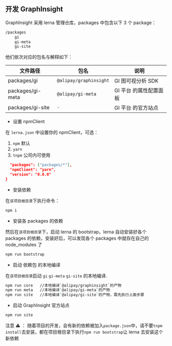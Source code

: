 ## 开发 GraphInsight

GraphInsight 采用 lerna 管理仓库，packages 中包含以下 3 个 package：

```bash
/packages
    gi
    gi-meta
    gi-site
```

他们依次对应的包名与解释如下：

| 文件路径         | 包名                   | 说明                   |
| ---------------- | ---------------------- | ---------------------- |
| packages/gi      | `@alipay/graphinsight` | GI 图可视分析 SDK      |
| packages/gi-meta | `@alipay/gi-meta`      | GI 平台 的属性配置面板 |
| packages/gi-site | `-`                    | GI 平台 的官方站点     |

- 设置 npmClient

在 `lerna.json` 中设置你的 npmClient，可选：

1. `npm` 默认
1. `yarn`
1. `tnpm` 公司内可使用

```json
  "packages": ["packages/*"],
  "npmClient": "yarn",
  "version": "0.0.0"
}
```

- 安装依赖

在`该项目根目录`下执行命令：

```bash
npm i
```

- 安装各 packages 的依赖

然后在`该项目根目录`下，启动 lerna 的 bootstrap，lerna 自动安装好各个 packages 的依赖，安装好后，可以发现各个 packages 中就存在自己的 node_modules 了

```bash
npm run bootstrap
```

- 启动 依赖包 的本地编译

在`该项目根目录`启动 `gi` `gi-meta` `gi-site` 的本地编译.

```bash
npm run core   //本地编译`@alipay/graphinsight`的产物
npm run meta   //本地编译`@alipay/gi-meta`的产物
npm run site   //本地编译`@alipay/gi-site`的产物，需先执行上面步骤
```

- 启动 GraphInsight 官方站点

```bash
npm run site
```

注意 ⚠️ ： 随着项目的开发，会有新的依赖被加入`package.json`中，请不要`tnpm install`去安装，都在项目根目录下执行`npm run bootstrap`让 lerna 去安装这个新依赖
